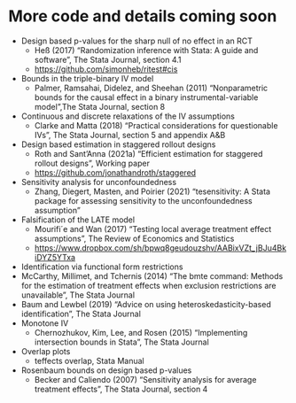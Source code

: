 # More code and details coming soon 

- Design based p-values for the sharp null of no effect in an RCT
  - Heß (2017) “Randomization inference with Stata: A guide and software”, The Stata Journal, section 4.1
  -  https://github.com/simonheb/ritest#cis
- Bounds in the triple-binary IV model
  - Palmer, Ramsahai, Didelez, and Sheehan (2011) “Nonparametric bounds for the causal effect in a binary instrumental-variable model”,The Stata Journal, section 8
- Continuous and discrete relaxations of the IV assumptions
  - Clarke and Matta (2018) “Practical considerations for questionable IVs”, The Stata Journal, section 5 and appendix A&B
- Design based estimation in staggered rollout designs
  - Roth and Sant’Anna (2021a) “Efficient estimation for staggered rollout designs”, Working paper
  - https://github.com/jonathandroth/staggered 
- Sensitivity analysis for unconfoundedness
  - Zhang, Diegert, Masten, and Poirier (2021) “tesensitivity: A Stata package for assessing sensitivity to the unconfoundedness assumption”
- Falsification of the LATE model
  - Mourifi´e and Wan (2017) “Testing local average treatment effect assumptions”, The Review of Economics and Statistics
  -  https://www.dropbox.com/sh/bpwq8geudouzshv/AABixVZt_jBJu4BkiDYZ5YTxa
- Identification via functional form restrictions
 - McCarthy, Millimet, and Tchernis (2014) “The bmte command: Methods for the estimation of treatment effects when exclusion restrictions are unavailable”, The Stata Journal
 - Baum and Lewbel (2019) “Advice on using heteroskedasticity-based identification”, The Stata Journal
- Monotone IV
  - Chernozhukov, Kim, Lee, and Rosen (2015) “Implementing intersection bounds in Stata”, The Stata Journal
- Overlap plots
  - teffects overlap, Stata Manual
- Rosenbaum bounds on design based p-values
  - Becker and Caliendo (2007) “Sensitivity analysis for average treatment effects”, The Stata Journal, section 4 

